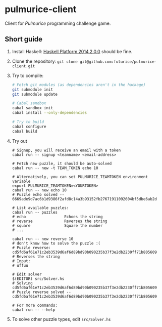 # pulmurice-client

Client for *Pulmurice* programming challenge game.

## Short guide

1. Install Haskell: [Haskell Platform 2014.2.0.0](https://www.haskell.org/platform/) should be fine.
2. Clone the repository: `git clone git@github.com:futurice/pulmurice-client.git`
3. Try to compile:

    ```sh
    # Fetch git modules (as dependencies aren't in the hackage)
    git submodule init
    git submodule update

    # Cabal sandbox
    cabal sandbox init
    cabal install --only-dependencies

    # Try to build
    cabal configure
    cabal build
    ```

4. Try out

    ```
    # Signup, you will receive an email with a token
    cabal run -- signup <teamname> <email-address>

    # Fetch new puzzle, it should be auto-solved
    cabal run -- new -t TEAM_TOKEN echo 10

    # Alternatively, you can set PULMURICE_TEAMTOKEN environment variable
    export PULMURICE_TEAMTOKEN=<YOURTOKEN>
    cabal run -- new echo 10
    # Puzzle echo solved -- 6669ade9d7ac6b1d9386f2afd8c14a3b93152fb27671911092604bf5dbe6ab2d

    # List available puzzles:
    cabal run -- puzzles
    # echo                 Echoes the string
    # reverse              Reverses the string
    # square               Square the number
    # ...

    cabal run -- new reverse 10
    # don't know how to solve the puzzle :(
    # Puzzle reverse: cd5fd6af61e71c2eb3539d6af6d89bd90b090235b37f3e2db2230ff71b805609
    # Reverses the string
    # Input:
    # uffuu

    # Edit solver
    $(EDITOR) src/Solver.hs
    # Solving cd5fd6af61e71c2eb3539d6af6d89bd90b090235b37f3e2db2230ff71b805609
    # Puzzle reverse solved -- cd5fd6af61e71c2eb3539d6af6d89bd90b090235b37f3e2db2230ff71b805609

    # For more commands:
    cabal run -- --help
    ```

5. To solve other puzzle types, edit `src/Solver.hs`
